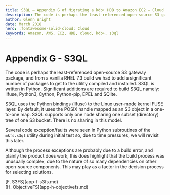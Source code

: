 ```yaml
---
title: S3QL – Appendix G of Migrating a kdb+ HDB to Amazon EC2 – Cloud – kdb+ and q documentation
description: The code is perhaps the least-referenced open-source S3 gateway package, and from a vanilla RHEL 7.3 build we had to add a significant number of packages to get to the utility compiled and installed. S3QL is written in Python. Significant additions are required to build S3QL namely llfuse, Python3, Cython, Python-pip, EPEL and SQlite.
author: Glenn Wright
date: March 2018
hero: :fontawesome-solid-cloud: Cloud
keywords: Amazon, AWS, EC2, HDB, cloud, kdb+, s3ql
---
```

# Appendix G - S3QL



The code is perhaps the least-referenced open-source S3 gateway package, and from a vanilla RHEL 7.3 build we had to add a significant number of packages to get to the utility compiled and installed. 
S3QL is written in Python. 
Significant additions are required to build S3QL namely: llfuse, Python3, Cython, Python-pip, EPEL and SQlite.

S3QL uses the Python bindings (llfuse) to the Linux user-mode kernel FUSE layer. 
By default, it uses the POSIX handle mapped as an S3 object in a one-to-one map. 
S3QL supports only one node sharing one subset (directory) tree of one S3 bucket. 
There is no sharing in this model.

Several code exception/faults were seen in Python subroutines of the
`mkfs.s3ql` utility during initial test so, due to time pressures, we
will revisit this later.

Although the process exceptions are probably due to a build error, and plainly the product does work, this does highlight that the build process was unusually complex, due to the nature of so many dependencies on other open-source components. 
This may play as a factor in the decision process for selecting solutions.




<div class="kx-nav" markdown="1">
<div class="kx-nav-prev">[F. S3FS](app-f-s3fs.md)</div><div class="kx-nav-next">[H. ObjectiveFS](app-h-objectivefs.md)</div>
</div>
